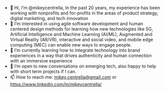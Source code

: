 - 👋 Hi, I’m @mikeycentrella, In the past 20 years, my experience has been working with nonprofits and for-profits in the areas of product strategy, digital marketing, and tech innovation
- 👀 I’m interested in using agile software development and human centered design methods for learning how new technologies like 5G, Artificial Intelligence and Machine Learning (AI/ML), Augmented and Virtual Reality (AR/VR), interactive and social video, and mobile edge computing (MEC) can enable new ways to engage people.
- 🌱 I’m currently learning how to integrate technology into brand experiences in a way that drives authenticity and human connection with an immersive experience
- 💞️ I’m open to new conversations on emerging tech, also happy to help with short term projects if I can.
- 📫 How to reach me: mikey.centrella@gmail.com or https://www.linkedin.com/in/mikeycentrella/

<!---
mikeycentrella/mikeycentrella is a ✨ special ✨ repository because its `README.md` (this file) appears on your GitHub profile.
You can click the Preview link to take a look at your changes.
--->
